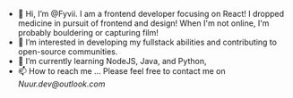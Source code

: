 - 👋 Hi, I’m @Fyvii. I am a frontend developer focusing on React! I dropped medicine in pursuit of frontend and design! When I'm not online, I'm probably bouldering or capturing film!
- 👀 I’m interested in developing my fullstack abilities and contributing to open-source communities.
- 🌱 I’m currently learning NodeJS, Java, and Python,
- 📫 How to reach me ... Please feel free to contact me on _Nuur.dev@outlook.com_
